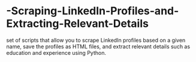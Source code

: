 # -Scraping-LinkedIn-Profiles-and-Extracting-Relevant-Details
 set of scripts that allow you to scrape LinkedIn profiles based on a given name, save the profiles as HTML files, and extract relevant details such as education and experience using Python.
